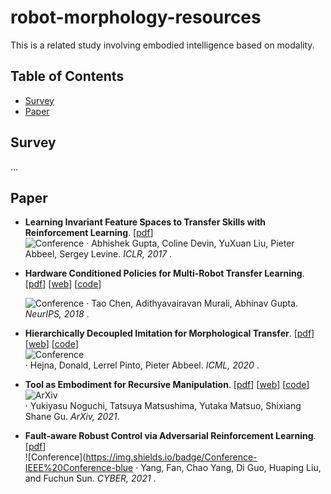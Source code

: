 # robot-morphology-resources  

This is a related study involving embodied intelligence based on modality.  

## Table of Contents  
- [Survey](#survey)  
- [Paper](#paper)  

## Survey  
...  

## Paper  
- **Learning Invariant Feature Spaces to Transfer Skills with Reinforcement Learning**. [[pdf](https://arxiv.org/pdf/1703.02949)]  
  ![Conference](https://img.shields.io/badge/Conference-ICLR-blueviolet) 
  · Abhishek Gupta, Coline Devin, YuXuan Liu, Pieter Abbeel, Sergey Levine. *ICLR, 2017* .  

- **Hardware Conditioned Policies for Multi-Robot Transfer Learning**. [[pdf](https://arxiv.org/pdf/1811.09864)]  [[web](https://sites.google.com/view/robot-transfer-hcp)]  [[code](https://github.com/taochenshh/hcp)]

  ![Conference](https://img.shields.io/badge/Conference-NeurIPS-fuchsia) 
  · Tao Chen, Adithyavairavan Murali, Abhinav Gupta. *NeurIPS, 2018* .  

- **Hierarchically Decoupled Imitation for Morphological Transfer**. [[pdf](https://proceedings.mlr.press/v119/hejna20a/hejna20a.pdf)] [[web](https://sites.google.com/berkeley.edu/morphology-transfer)] [[code](https://github.com/jhejna/hierarchical_morphology_transfer)]  
  ![Conference](https://img.shields.io/badge/Conference-ICML-green)   
  · Hejna, Donald, Lerrel Pinto, Pieter Abbeel. *ICML, 2020* .  

- **Tool as Embodiment for Recursive Manipulation**. [[pdf](https://arxiv.org/pdf/2112.00359)] [[web](https://sites.google.com/view/recursivemanipulation)] [[code](https://anonymous.4open.science/r/tae-412B/README.md)]  
  ![ArXiv](https://img.shields.io/badge/ArXiv-2112.00359-red)  
  · Yukiyasu Noguchi, Tatsuya Matsushima, Yutaka Matsuo, Shixiang Shane Gu. *ArXiv, 2021*.  

- **Fault-aware Robust Control via Adversarial Reinforcement Learning**. [[pdf](https://arxiv.org/pdf/2011.08728)]  
  ![Conference](https://img.shields.io/badge/Conference-IEEE%20Conference-blue 
  · Yang, Fan, Chao Yang, Di Guo, Huaping Liu, and Fuchun Sun. *CYBER, 2021* .  
